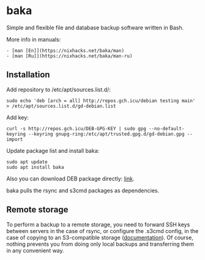 # baka

Simple and flexible file and database backup software written in Bash.

More info in manuals:

    - [man [En]](https://nixhacks.net/baka/man)
    - [man [Ru]](https://nixhacks.net/baka/man-ru)

## Installation


Add repository to /etc/apt/sources.list.d/:

```
sudo echo 'deb [arch = all] http://repos.gch.icu/debian testing main' > /etc/apt/sources.list.d/gd-debian.list
```

Add key:

```
curl -s http://repos.gch.icu/DEB-GPG-KEY | sudo gpg --no-default-keyring --keyring gnupg-ring:/etc/apt/trusted.gpg.d/gd-debian.gpg --import
```

Update package list and install baka:

```
sudo apt update
sudo apt install baka
```

Also you can download DEB package directly: [link](http://repos.gch.icu/debian/packages/testing/).

baka pulls the rsync and s3cmd packages as dependencies.

## Remote storage

To perform a backup to a remote storage, you need to forward SSH keys between servers in the case of rsync, or configure the .s3cmd config, in the case of copying to an S3-compatible storage ([documentation](https://s3tools.org/s3cmd-howto)). Of course, nothing prevents you from doing only local backups and transferring them in any convenient way.
